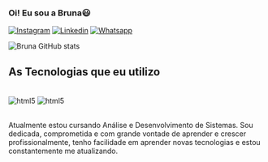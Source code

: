 ### Oi! Eu sou a Bruna😃

[![Instagram](https://img.shields.io/badge/Instagram-E4405F?style=for-the-badge&logo=instagram&logoColor=white)](https://instagram.com/_bruoliveirass_?igshid=MjEwN2lyYWYwYW==)
[![Linkedin](https://img.shields.io/badge/LinkedIn-0077B5?style=for-the-badge&logo=linkedin&logoColor=white)](https://www.linkedin.com/in/bruna-oliveira-771b0b25b)
[![Whatsapp](https://img.shields.io/badge/WhatsApp-25D366?style=for-the-badge&logo=whatsapp&logoColor=white)](https://wa.me/5511970260043)

![Bruna GitHub stats](https://github-readme-stats.vercel.app/api?username=bruninhashow&show_icons=true&theme=radical)

## As Tecnologias que eu utilizo

<div style="display: inline_block"><br/>
  <img alt="html5" align="center" src="https://img.shields.io/badge/Python-3776AB?style=for-the-badge&logo=python&logoColor=white" />
  <img alt="html5" align="center" src="https://img.shields.io/badge/HTML5-E34F26?style=for-the-badge&logo=html5&logoColor=white" />
</div><br/>

Atualmente estou cursando Análise e Desenvolvimento de Sistemas. Sou dedicada, comprometida e com grande vontade de aprender e crescer profissionalmente, tenho facilidade em aprender novas tecnologias e estou constantemente me atualizando.
